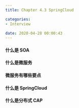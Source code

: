 ```yaml
---
title: Chapter 4.3 SpringCloud

categories:
- Interview

date: 2020-04-28 00:00:43
---
```

#### 什么是 SOA


#### 什么是微服务

#### 微服务有哪些要点

#### 什么是 SpringCloud

#### 什么是分布式 CAP

#### 